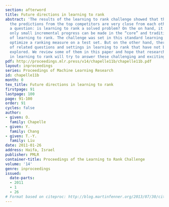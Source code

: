 ```yaml
---
section: afterword
title: Future directions in learning to rank
abstract: 'The results of the learning to rank challenge showed that the quality of
  the predictions from the top competitors are very close from each other. This raises
  a question: is learning to rank a solved problem? On the on hand, it is likely that
  only small incremental progress can be made in the “core” and traditional problematics
  of learning to rank. The challenge was set in this standard learning to rank scenario:
  optimize a ranking measure on a test set. But on the other hand, there are a lot
  of related questions and settings in learning to rank that have not been yet fully
  explored. We review some of them in this paper and hope that researchers interested
  in learning to rank will try to answer these challenging and exciting research questions.'
pdf: http://proceedings.mlr.press/v14/chapelle11b/chapelle11b.pdf
layout: inproceedings
series: Proceedings of Machine Learning Research
id: chapelle11b
month: 0
tex_title: Future directions in learning to rank
firstpage: 91
lastpage: 100
page: 91-100
order: 91
cycles: false
author:
- given: O.
  family: Chapelle
- given: Y.
  family: Chang
- given: T.-Y.
  family: Liu
date: 2011-01-26
address: Haifa, Israel
publisher: PMLR
container-title: Proceedings of the Learning to Rank Challenge
volume: '14'
genre: inproceedings
issued:
  date-parts:
  - 2011
  - 1
  - 26
# Format based on citeproc: http://blog.martinfenner.org/2013/07/30/citeproc-yaml-for-bibliographies/
---
```

